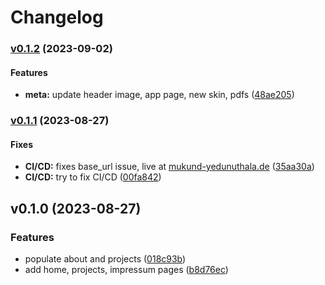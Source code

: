 # Changelog

### [v0.1.2](https://gitlab.com/mukund-yedunuthala/portfolio-zola-tabi/compare/v0.1.1...v0.1.2) (2023-09-02)

#### Features

* **meta:** update header image, app page, new skin, pdfs
([48ae205](https://gitlab.com/mukund-yedunuthala/portfolio-zola-tabi/commit/48ae205f43229fc1c7bd13061f97f1fc6e71170b))

### [v0.1.1](https://gitlab.com/mukund-yedunuthala/portfolio-zola-tabi/compare/v0.1.0...v0.1.1) (2023-08-27)

#### Fixes

* **CI/CD:** fixes base_url issue, live at
[mukund-yedunuthala.de](mukund-yedunuthala.de)
([35aa30a](https://gitlab.com/mukund-yedunuthala/portfolio-zola-tabi/commit/35aa30a826f3b832575e8fa973b853731d41ebe3))
* **CI/CD:** try to fix CI/CD
([00fa842](https://gitlab.com/mukund-yedunuthala/portfolio-zola-tabi/commit/00fa842f5889c659a03acd41bc1b81f2c16b48b2))

## v0.1.0 (2023-08-27)

### Features

* populate about and projects
([018c93b](https://gitlab.com/mukund-yedunuthala/portfolio-zola-tabi/commit/018c93b14889ff4b76d4320f9fc85bc19a3bd276))
* add home, projects, impressum pages
([b8d76ec](https://gitlab.com/mukund-yedunuthala/portfolio-zola-tabi/commit/b8d76eccc8cab23b757dada8b9d5d7274942b822))
